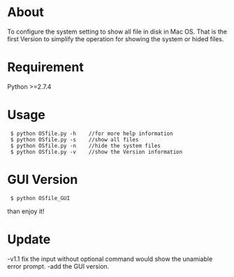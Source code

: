About
==========================

To configure the system setting to show all file in disk in Mac OS.
That is the first Version to simplify the operation for showing the system or hided files.

Requirement
=============
Python >=2.7.4

Usage
==============

     $ python OSfile.py -h    //for more help information
     $ python OSfile.py -s    //show all files
     $ python OSfile.py -n    //hide the system files
     $ python OSfile.py -v    //show the Version information
     
GUI Version
========
     $ python OSfile_GUI
     
than enjoy it!
     
Update
========
-v1.1 fix the input without optional command would show the unamiable error prompt.
-add the GUI version.


